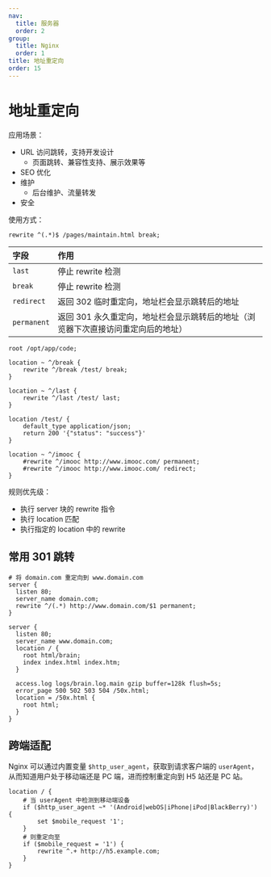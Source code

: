 ```yaml
---
nav:
  title: 服务器
  order: 2
group:
  title: Nginx
  order: 1
title: 地址重定向
order: 15
---
```


# 地址重定向

应用场景：

- URL 访问跳转，支持开发设计
  - 页面跳转、兼容性支持、展示效果等
- SEO 优化
- 维护
  - 后台维护、流量转发
- 安全

使用方式：

```nginx
rewrite ^(.*)$ /pages/maintain.html break;
```

| 字段        | 作用                                                                              |
| :---------- | :-------------------------------------------------------------------------------- |
| `last`      | 停止 rewrite 检测                                                                 |
| `break`     | 停止 rewrite 检测                                                                 |
| `redirect`  | 返回 302 临时重定向，地址栏会显示跳转后的地址                                     |
| `permanent` | 返回 301 永久重定向，地址栏会显示跳转后的地址（浏览器下次直接访问重定向后的地址） |

```nginx
root /opt/app/code;

location ~ ^/break {
    rewrite ^/break /test/ break;
}

location ~ ^/last {
    rewrite ^/last /test/ last;
}

location /test/ {
    default_type application/json;
    return 200 '{"status": "success"}'
}

location ~ ^/imooc {
    #rewrite ^/imooc http://www.imooc.com/ permanent;
    #rewrite ^/imooc http://www.imooc.com/ redirect;
}
```

规则优先级：

- 执行 server 块的 rewrite 指令
- 执行 location 匹配
- 执行指定的 location 中的 rewrite

## 常用 301 跳转

```nginx
# 将 domain.com 重定向到 www.domain.com
server {
  listen 80;
  server_name domain.com;
  rewrite ^/(.*) http://www.domain.com/$1 permanent;
}

server {
  listen 80;
  server_name www.domain.com;
  location / {
    root html/brain;
    index index.html index.htm;
  }

  access.log logs/brain.log.main gzip buffer=128k flush=5s;
  error_page 500 502 503 504 /50x.html;
  location = /50x.html {
    root html;
  }
}
```

## 跨端适配

Nginx 可以通过内置变量 `$http_user_agent`，获取到请求客户端的 `userAgent`，从而知道用户处于移动端还是 PC 端，进而控制重定向到 H5 站还是 PC 站。

```nginx
location / {
    # 当 userAgent 中检测到移动端设备
    if ($http_user_agent ~* '(Android|webOS|iPhone|iPod|BlackBerry)') {
        set $mobile_request '1';
    }
    # 则重定向至
    if ($mobile_request = '1') {
        rewrite ^.+ http://h5.example.com;
    }
}
```
